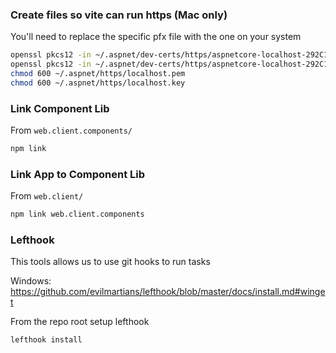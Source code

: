 ### Create files so vite can run https (Mac only)
You'll need to replace the specific pfx file with the one on your system
```bash
openssl pkcs12 -in ~/.aspnet/dev-certs/https/aspnetcore-localhost-292C1A6FF960A5A185EAFF1B72F3729E652B331D.pfx -out ~/.aspnet/https/localhost.pem -nokeys -nodes
openssl pkcs12 -in ~/.aspnet/dev-certs/https/aspnetcore-localhost-292C1A6FF960A5A185EAFF1B72F3729E652B331D.pfx -out ~/.aspnet/https/localhost.key -nocerts -nodes
chmod 600 ~/.aspnet/https/localhost.pem
chmod 600 ~/.aspnet/https/localhost.key
```

### Link Component Lib
From `web.client.components/`
```bash
npm link
```

### Link App to Component Lib
From `web.client/`
```bash
npm link web.client.components
```

### Lefthook
This tools allows us to use git hooks to run tasks

Windows:
https://github.com/evilmartians/lefthook/blob/master/docs/install.md#winget

From the repo root setup lefthook
```bash
lefthook install
```

